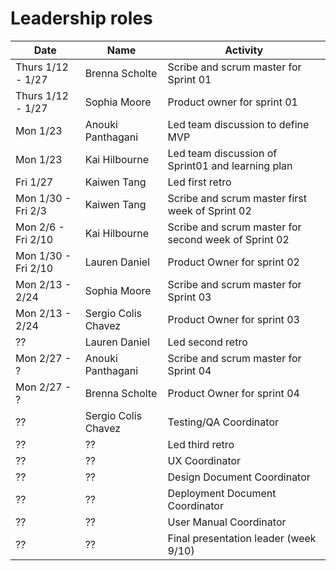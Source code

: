 # Leadership roles

| Date                | Name               | Activity                                                                               |
|---------------------|--------------------|----------------------------------------------------------------------------------------|
| Thurs 1/12 - 1/27   | Brenna Scholte     | Scribe and scrum master for Sprint 01                                                  | 
| Thurs 1/12 - 1/27   | Sophia Moore       | Product owner for sprint 01                                                            |
| Mon 1/23            | Anouki Panthagani  | Led team discussion to define MVP                                                      | 
| Mon 1/23            | Kai Hilbourne      | Led team discussion of Sprint01 and learning plan                                      | 
| Fri 1/27            | Kaiwen Tang        | Led first retro                                                                        | 
| Mon 1/30 - Fri 2/3  | Kaiwen Tang        | Scribe and scrum master first week of Sprint 02                                        |
| Mon 2/6 - Fri 2/10  | Kai Hilbourne      | Scribe and scrum master for second week of Sprint 02                                   |
| Mon 1/30 - Fri 2/10 | Lauren Daniel      | Product Owner for sprint 02                                                            |
| Mon 2/13 - 2/24     | Sophia Moore       | Scribe and scrum master for Sprint 03                                                  | 
| Mon 2/13 - 2/24     | Sergio Colis Chavez| Product Owner for sprint 03                                                            |
| ??                  | Lauren Daniel      | Led second retro                                                                       | 
| Mon 2/27 - ?        | Anouki Panthagani  | Scribe and scrum master for Sprint 04                                                  | 
| Mon 2/27 - ?        | Brenna Scholte     | Product Owner for sprint 04                                                            |
| ??                  | Sergio Colis Chavez| Testing/QA Coordinator                                                                 | 
| ??                  | ??                 | Led third retro                                                                        | 
| ??                  | ??                 | UX Coordinator                                                                         | 
| ??                  | ??                 | Design Document Coordinator                                                            | 
| ??                  | ??                 | Deployment Document Coordinator                                                        | 
| ??                  | ??                 | User Manual Coordinator                                                                | 
| ??                  | ??                 | Final presentation leader (week 9/10)                                                  | 
